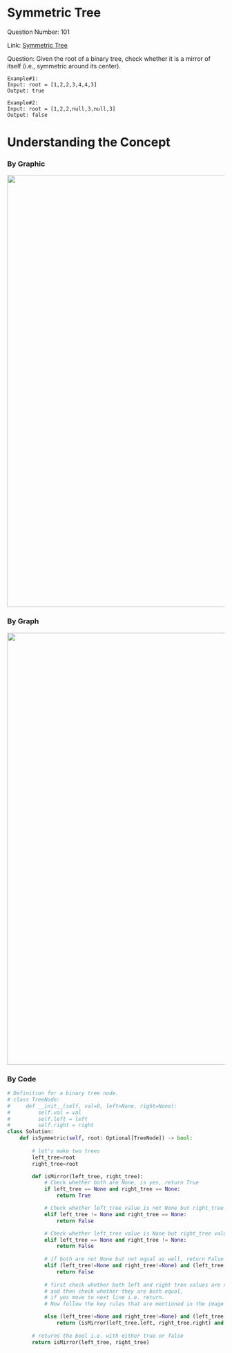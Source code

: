 # Symmetric Tree

Question Number: 101

Link: <a href="https://leetcode.com/problems/symmetric-tree/">Symmetric Tree</a>

Question: Given the root of a binary tree, check whether it is a mirror of itself (i.e., symmetric around its center).

```
Example#1:
Input: root = [1,2,2,3,4,4,3]
Output: true
```

```
Example#2:
Input: root = [1,2,2,null,3,null,3]
Output: false
```
# Understanding the Concept

### By Graphic
<img src="https://github.com/alihussainia/LeetCode-Python/blob/master/Binary_Tree/101-symmetric-tree/img/symmetric-tree-graphic.png" width="1000"/>

### By Graph
<img src="https://github.com/alihussainia/LeetCode-Python/blob/master/Binary_Tree/101-symmetric-tree/img/symmetric-tree-graph.png" width="1000"/>

### By Code

``` Python
# Definition for a binary tree node.
# class TreeNode:
#     def __init__(self, val=0, left=None, right=None):
#         self.val = val
#         self.left = left
#         self.right = right
class Solution:
    def isSymmetric(self, root: Optional[TreeNode]) -> bool:
        
        # let's make two trees
        left_tree=root
        right_tree=root

        def isMirror(left_tree, right_tree):
            # Check whether both are None, is yes, return True
            if left_tree == None and right_tree == None: 
                return True

            # Check whether left_tree value is not None but right_tree value is None, is yes, return False
            elif left_tree != None and right_tree == None:
                return False

            # Check whether left_tree value is None but right_tree value is not None, is yes, return False
            elif left_tree == None and right_tree != None:
                return False
            
            # if both are not None but not equal as well, return False
            elif (left_tree!=None and right_tree!=None) and (left_tree.val!=right_tree.val):
                return False
            
            # first check whether both left and right tree values are not None 
            # and then check whether they are both equal, 
            # if yes move to next line i.e. return. 
            # Now follow the key rules that are mentioned in the image above

            else (left_tree!=None and right_tree!=None) and (left_tree.val==right_tree.val):  
                return (isMirror(left_tree.left, right_tree.right) and isMirror(left_tree.right, right_tree.left))
        
        # returns the bool i.e. with either true or false 
        return isMirror(left_tree, right_tree)
```
